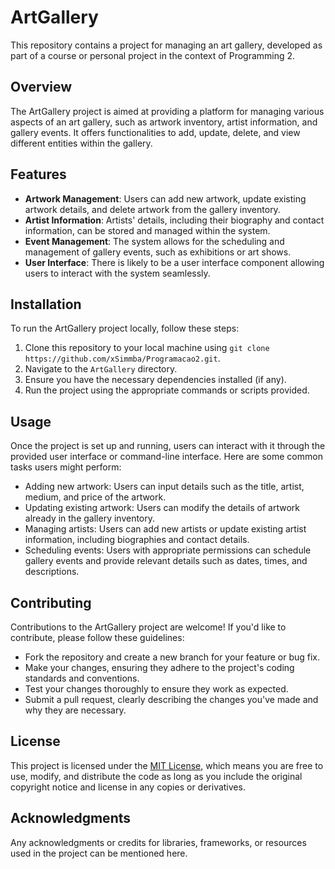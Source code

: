 # ArtGallery

This repository contains a project for managing an art gallery, developed as part of a course or personal project in the context of Programming 2.

## Overview
The ArtGallery project is aimed at providing a platform for managing various aspects of an art gallery, such as artwork inventory, artist information, and gallery events. It offers functionalities to add, update, delete, and view different entities within the gallery.

## Features
- **Artwork Management**: Users can add new artwork, update existing artwork details, and delete artwork from the gallery inventory.
- **Artist Information**: Artists' details, including their biography and contact information, can be stored and managed within the system.
- **Event Management**: The system allows for the scheduling and management of gallery events, such as exhibitions or art shows.
- **User Interface**: There is likely to be a user interface component allowing users to interact with the system seamlessly.

## Installation
To run the ArtGallery project locally, follow these steps:
1. Clone this repository to your local machine using `git clone https://github.com/xSimmba/Programacao2.git`.
2. Navigate to the `ArtGallery` directory.
3. Ensure you have the necessary dependencies installed (if any).
4. Run the project using the appropriate commands or scripts provided.

## Usage
Once the project is set up and running, users can interact with it through the provided user interface or command-line interface. Here are some common tasks users might perform:
- Adding new artwork: Users can input details such as the title, artist, medium, and price of the artwork.
- Updating existing artwork: Users can modify the details of artwork already in the gallery inventory.
- Managing artists: Users can add new artists or update existing artist information, including biographies and contact details.
- Scheduling events: Users with appropriate permissions can schedule gallery events and provide relevant details such as dates, times, and descriptions.

## Contributing
Contributions to the ArtGallery project are welcome! If you'd like to contribute, please follow these guidelines:
- Fork the repository and create a new branch for your feature or bug fix.
- Make your changes, ensuring they adhere to the project's coding standards and conventions.
- Test your changes thoroughly to ensure they work as expected.
- Submit a pull request, clearly describing the changes you've made and why they are necessary.

## License
This project is licensed under the [MIT License](https://opensource.org/licenses/MIT), which means you are free to use, modify, and distribute the code as long as you include the original copyright notice and license in any copies or derivatives.

## Acknowledgments
Any acknowledgments or credits for libraries, frameworks, or resources used in the project can be mentioned here.


